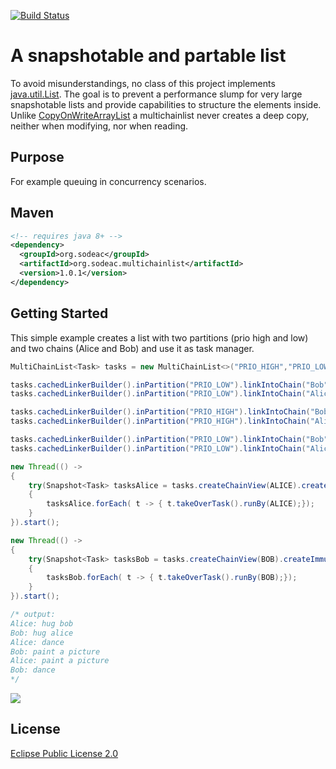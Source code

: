 [![Build Status](https://travis-ci.org/spalarus/java-sodeac-multichainlist.svg?branch=master)](https://travis-ci.org/spalarus/java-sodeac-multichainlist)

# A snapshotable and partable list
To avoid misunderstandings, no class of this project implements [java.util.List](https://docs.oracle.com/javase/8/docs/api/java/util/List.html). The goal is to prevent a performance slump for very large snapshotable lists and provide capabilities to structure the elements inside. Unlike [CopyOnWriteArrayList](https://docs.oracle.com/javase/8/docs/api/index.html?java/util/concurrent/CopyOnWriteArrayList.html) a multichainlist never creates a deep copy, neither when modifying, nor when reading.

## Purpose
For example queuing in concurrency scenarios.

## Maven

```xml
<!-- requires java 8+ -->
<dependency>
  <groupId>org.sodeac</groupId>
  <artifactId>org.sodeac.multichainlist</artifactId>
  <version>1.0.1</version>
</dependency>
```

## Getting Started
This simple example creates a list with two partitions (prio high and low) and two chains (Alice and Bob) and use it as task manager.

```java
MultiChainList<Task> tasks = new MultiChainList<>("PRIO_HIGH","PRIO_LOW");

tasks.cachedLinkerBuilder().inPartition("PRIO_LOW").linkIntoChain("Bob")	.append(new Task("paint a picture"));
tasks.cachedLinkerBuilder().inPartition("PRIO_LOW").linkIntoChain("Alice")	.append(new Task("dance"));

tasks.cachedLinkerBuilder().inPartition("PRIO_HIGH").linkIntoChain("Bob")	.append(new Task("hug alice"));
tasks.cachedLinkerBuilder().inPartition("PRIO_HIGH").linkIntoChain("Alice")	.append(new Task("hug bob"));

tasks.cachedLinkerBuilder().inPartition("PRIO_LOW").linkIntoChain("Bob")	.append(new Task("dance"));
tasks.cachedLinkerBuilder().inPartition("PRIO_LOW").linkIntoChain("Alice")	.append(new Task("paint a picture"));

new Thread(() -> 
{ 
	try(Snapshot<Task> tasksAlice = tasks.createChainView(ALICE).createImmutableSnapshotPoll())
	{
		tasksAlice.forEach( t -> { t.takeOverTask().runBy(ALICE);});
	}
}).start();

new Thread(() -> 
{ 
	try(Snapshot<Task> tasksBob = tasks.createChainView(BOB).createImmutableSnapshotPoll())
	{
		tasksBob.forEach( t -> { t.takeOverTask().runBy(BOB);});
	}
}).start();

/* output:
Alice: hug bob
Bob: hug alice
Alice: dance
Bob: paint a picture
Alice: paint a picture
Bob: dance
*/
```
![](https://spalarus.github.io/images/multichainlist_alice_bob_allpath.svg)

## License
[Eclipse Public License 2.0](https://github.com/spalarus/java-sodeac-multichainlist/blob/master/LICENSE)
